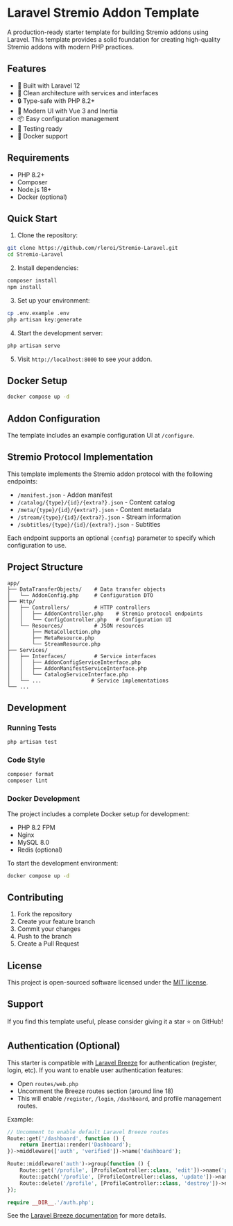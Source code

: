 # Laravel Stremio Addon Template

A production-ready starter template for building Stremio addons using Laravel. This template provides a solid foundation for creating high-quality Stremio addons with modern PHP practices.

## Features

- 🚀 Built with Laravel 12
- 🎯 Clean architecture with services and interfaces
- 🔒 Type-safe with PHP 8.2+
- 🎨 Modern UI with Vue 3 and Inertia
- 📦 Easy configuration management
- 🧪 Testing ready
- 🐳 Docker support

## Requirements

- PHP 8.2+
- Composer
- Node.js 18+
- Docker (optional)

## Quick Start

1. Clone the repository:
```bash
git clone https://github.com/rleroi/Stremio-Laravel.git
cd Stremio-Laravel
```

2. Install dependencies:
```bash
composer install
npm install
```

3. Set up your environment:
```bash
cp .env.example .env
php artisan key:generate
```

4. Start the development server:
```bash
php artisan serve
```

5. Visit `http://localhost:8000` to see your addon.

## Docker Setup

```bash
docker compose up -d
```

## Addon Configuration

The template includes an example configuration UI at `/configure`.

## Stremio Protocol Implementation

This template implements the Stremio addon protocol with the following endpoints:

- `/manifest.json` - Addon manifest
- `/catalog/{type}/{id}/{extra?}.json` - Content catalog
- `/meta/{type}/{id}/{extra?}.json` - Content metadata
- `/stream/{type}/{id}/{extra?}.json` - Stream information
- `/subtitles/{type}/{id}/{extra?}.json` - Subtitles

Each endpoint supports an optional `{config}` parameter to specify which configuration to use.

## Project Structure

```
app/
├── DataTransferObjects/    # Data transfer objects
│   └── AddonConfig.php     # Configuration DTO
├── Http/
│   ├── Controllers/        # HTTP controllers
│   │   ├── AddonController.php    # Stremio protocol endpoints
│   │   └── ConfigController.php   # Configuration UI
│   └── Resources/          # JSON resources
│       ├── MetaCollection.php
│       ├── MetaResource.php
│       └── StreamResource.php
├── Services/
│   ├── Interfaces/         # Service interfaces
│   │   ├── AddonConfigServiceInterface.php
│   │   ├── AddonManifestServiceInterface.php
│   │   └── CatalogServiceInterface.php
│   └── ...                # Service implementations
└── ...
```

## Development

### Running Tests

```bash
php artisan test
```

### Code Style

```bash
composer format
composer lint
```

### Docker Development

The project includes a complete Docker setup for development:

- PHP 8.2 FPM
- Nginx
- MySQL 8.0
- Redis (optional)

To start the development environment:

```bash
docker compose up -d
```

## Contributing

1. Fork the repository
2. Create your feature branch
3. Commit your changes
4. Push to the branch
5. Create a Pull Request

## License

This project is open-sourced software licensed under the [MIT license](LICENSE.md).

## Support

If you find this template useful, please consider giving it a star ⭐️ on GitHub!

## Authentication (Optional)

This starter is compatible with [Laravel Breeze](https://laravel.com/docs/12.x/starter-kits#laravel-breeze) for authentication (register, login, etc). If you want to enable user authentication features:

- Open `routes/web.php`
- Uncomment the Breeze routes section (around line 18)
- This will enable `/register`, `/login`, `/dashboard`, and profile management routes.

Example:

```php
// Uncomment to enable default Laravel Breeze routes
Route::get('/dashboard', function () {
    return Inertia::render('Dashboard');
})->middleware(['auth', 'verified'])->name('dashboard');

Route::middleware('auth')->group(function () {
    Route::get('/profile', [ProfileController::class, 'edit'])->name('profile.edit');
    Route::patch('/profile', [ProfileController::class, 'update'])->name('profile.update');
    Route::delete('/profile', [ProfileController::class, 'destroy'])->name('profile.destroy');
});

require __DIR__.'/auth.php';
```

See the [Laravel Breeze documentation](https://laravel.com/docs/12.x/starter-kits#laravel-breeze) for more details.
